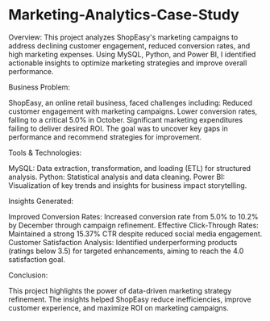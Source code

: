 # Marketing-Analytics-Case-Study

Overview:
This project analyzes ShopEasy's marketing campaigns to address declining customer engagement, reduced conversion rates, and high marketing expenses. Using MySQL, Python, and Power BI, I identified actionable insights to optimize marketing strategies and improve overall performance.

Business Problem:

ShopEasy, an online retail business, faced challenges including:
Reduced customer engagement with marketing campaigns.
Lower conversion rates, falling to a critical 5.0% in October.
Significant marketing expenditures failing to deliver desired ROI.
The goal was to uncover key gaps in performance and recommend strategies for improvement.

Tools & Technologies:

MySQL: Data extraction, transformation, and loading (ETL) for structured analysis.
Python: Statistical analysis and data cleaning.
Power BI: Visualization of key trends and insights for business impact storytelling.


Insights Generated:

Improved Conversion Rates: Increased conversion rate from 5.0% to 10.2% by December through campaign refinement.
Effective Click-Through Rates: Maintained a strong 15.37% CTR despite reduced social media engagement.
Customer Satisfaction Analysis: Identified underperforming products (ratings below 3.5) for targeted enhancements, aiming to reach the 4.0 satisfaction goal.

Conclusion:

This project highlights the power of data-driven marketing strategy refinement. The insights helped ShopEasy reduce inefficiencies, improve customer experience, and maximize ROI on marketing campaigns.
